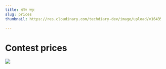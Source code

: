 ```yaml
---
title: প্রাইস সমূহ
slug: prices
thumbnail: https://res.cloudinary.com/techdiary-dev/image/upload/v1643555086/static-pages-assets/Screenshot_37_eegwar.png

---
```

# Contest prices

![](https://res.cloudinary.com/techdiary-dev/image/upload/v1643553894/static-pages-assets/2022-01-30_14-48_x5wjbi.png)